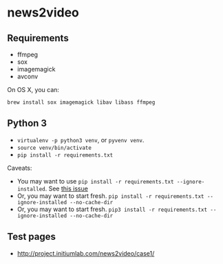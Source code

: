 # news2video

## Requirements

* ffmpeg
* sox
* imagemagick
* avconv

On OS X, you can:

```
brew install sox imagemagick libav libass ffmpeg
```

## Python 3

* `virtualenv -p python3 venv`, or `pyvenv venv`.
* `source venv/bin/activate`
* `pip install -r requirements.txt`

Caveats:

* You may want to use `pip install -r requirements.txt --ignore-installed`. See [this issue](https://github.com/pypa/pip/issues/333)
* Or, you may want to start fresh. `pip install -r requirements.txt --ignore-installed --no-cache-dir`
* Or, you may want to start fresh. `pip3 install -r requirements.txt --ignore-installed --no-cache-dir`

## Test pages

* <http://project.initiumlab.com/news2video/case1/>

